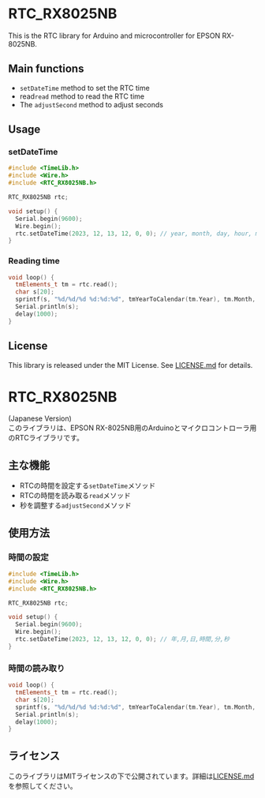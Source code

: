 # RTC_RX8025NB
This is the RTC library for Arduino and microcontroller for EPSON RX-8025NB.

## Main functions
- `setDateTime` method to set the RTC time
- read`read` method to read the RTC time
- The `adjustSecond` method to adjust seconds

## Usage
### setDateTime
```c++
#include <TimeLib.h>
#include <Wire.h>
#include <RTC_RX8025NB.h>

RTC_RX8025NB rtc;

void setup() {
  Serial.begin(9600);
  Wire.begin();
  rtc.setDateTime(2023, 12, 13, 12, 0, 0); // year, month, day, hour, minute, second
}
```

### Reading time
```c++
void loop() {
  tmElements_t tm = rtc.read();
  char s[20];
  sprintf(s, "%d/%d/%d %d:%d:%d", tmYearToCalendar(tm.Year), tm.Month, tm.Day, tm.Hour, tm.Minute, tm.Second);
  Serial.println(s);
  delay(1000);
}
```

## License
This library is released under the MIT License. See [LICENSE.md](LICENSE.md) for details.

# RTC_RX8025NB
(Japanese Version)  
このライブラリは、EPSON RX-8025NB用のArduinoとマイクロコントローラ用のRTCライブラリです。

## 主な機能
- RTCの時間を設定する`setDateTime`メソッド
- RTCの時間を読み取る`read`メソッド
- 秒を調整する`adjustSecond`メソッド

## 使用方法
### 時間の設定
```c++
#include <TimeLib.h>
#include <Wire.h>
#include <RTC_RX8025NB.h>

RTC_RX8025NB rtc;

void setup() {
  Serial.begin(9600);
  Wire.begin();
  rtc.setDateTime(2023, 12, 13, 12, 0, 0); // 年,月,日,時間,分,秒
}
```

### 時間の読み取り
```c++
void loop() {
  tmElements_t tm = rtc.read();
  char s[20];
  sprintf(s, "%d/%d/%d %d:%d:%d", tmYearToCalendar(tm.Year), tm.Month, tm.Day, tm.Hour, tm.Minute, tm.Second);
  Serial.println(s);
  delay(1000);
}
```

## ライセンス
このライブラリはMITライセンスの下で公開されています。詳細は[LICENSE.md](LICENSE.md)を参照してください。
